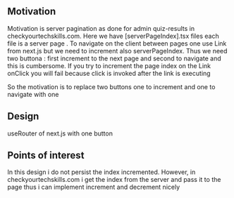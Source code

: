 <h2>Motivation</h2>
<p>Motivation is server pagination as done for admin quiz-results in checkyourtechskills.com. Here we have [serverPageIndex].tsx files each file is a server page . To navigate on the client between pages one use Link from next.js but we need to increment also serverPageIndex. Thus we need two buttona : first increment to the next page and second to navigate and this is  cumbersome. If you try to increment the page index on the Link onClick you will fail because click is invoked after the link is executing</p>
<p>So the motivation is to replace two buttons one to increment and one to navigate with one</p>

<h2>Design</h2>
useRouter of next.js with one button 

<h2>Points of interest</h2>
In this design i do not persist the index incremented. However, in checkyourtechskills.com i get the index from the server and pass it to the page thus i can implement increment and decrement nicely